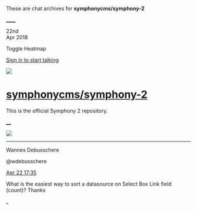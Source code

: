 These are chat archives for **symphonycms/symphony-2**

[__](/symphonycms/symphony-2/archives/2018/04/23)[__](/symphonycms/symphony-2/archives/2018/04/21)

22nd  
Apr 2018

Toggle Heatmap

[Sign in to start talking](/login?action=login&button=archive-login)

![](https://avatars-02.gitter.im/group/iv/3/57542c45c43b8c601977197e?s=48)

#  [symphonycms/symphony-2](/symphonycms/symphony-2)

This is the official Symphony 2 repository.

[ __](/orgs/symphonycms/rooms "More symphonycms rooms")

![](https://avatars1.githubusercontent.com/u/4136426?v=4&s=30)

____

Wannes Debusschere

@wdebusschere

[Apr 22
17:35](https://gitter.im/symphonycms/symphony-2?at=5adcc7d05f188ccc15905248)

What is the easiest way to sort a datasource on Select Box Link field (count)?
Thanks

_

